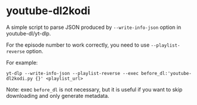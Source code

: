 # youtube-dl2kodi

A simple script to parse JSON produced by `--write-info-json` option in youtube-dl/yt-dlp.

For the episode number to work correctly, you need to use `--playlist-reverse` option.

For example:
```shell
yt-dlp --write-info-json --playlist-reverse --exec before_dl:'youtube-dl2kodi.py {}' <playlist_url>
```
Note: exec `before_dl` is not necessary, but it is useful if you want to skip downloading and only generate metadata.
